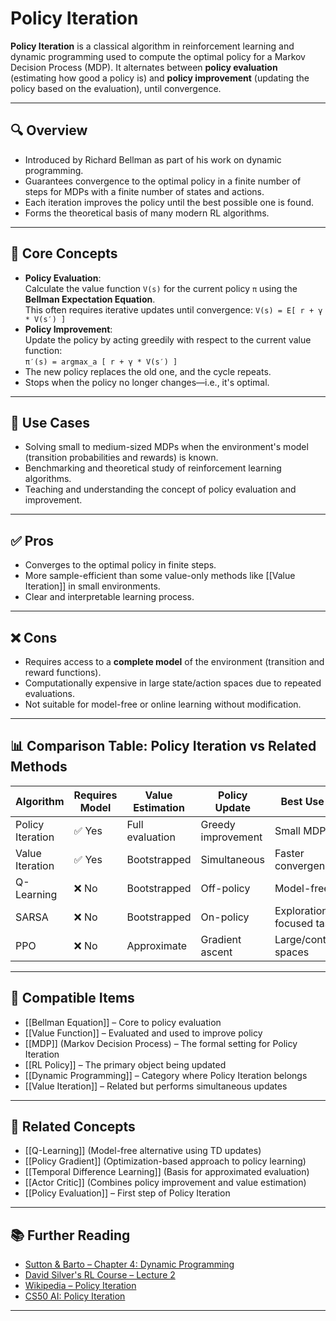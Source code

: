 # Policy Iteration

**Policy Iteration** is a classical algorithm in reinforcement learning and dynamic programming used to compute the optimal policy for a Markov Decision Process (MDP). It alternates between **policy evaluation** (estimating how good a policy is) and **policy improvement** (updating the policy based on the evaluation), until convergence.

---

## 🔍 Overview

- Introduced by Richard Bellman as part of his work on dynamic programming.  
- Guarantees convergence to the optimal policy in a finite number of steps for MDPs with a finite number of states and actions.  
- Each iteration improves the policy until the best possible one is found.  
- Forms the theoretical basis of many modern RL algorithms.  

---

## 🧠 Core Concepts

- **Policy Evaluation**:  
  Calculate the value function `V(s)` for the current policy `π` using the **Bellman Expectation Equation**.  
  This often requires iterative updates until convergence:
  `V(s) = E[ r + γ * V(s′) ]`  
- **Policy Improvement**:  
  Update the policy by acting greedily with respect to the current value function:  
  `π′(s) = argmax_a [ r + γ * V(s′) ]`  
- The new policy replaces the old one, and the cycle repeats.  
- Stops when the policy no longer changes—i.e., it's optimal.  

---

## 🧰 Use Cases

- Solving small to medium-sized MDPs when the environment's model (transition probabilities and rewards) is known.  
- Benchmarking and theoretical study of reinforcement learning algorithms.  
- Teaching and understanding the concept of policy evaluation and improvement.  

---

## ✅ Pros

- Converges to the optimal policy in finite steps.  
- More sample-efficient than some value-only methods like [[Value Iteration]] in small environments.  
- Clear and interpretable learning process.  

---

## ❌ Cons

- Requires access to a **complete model** of the environment (transition and reward functions).  
- Computationally expensive in large state/action spaces due to repeated evaluations.  
- Not suitable for model-free or online learning without modification.  

---

## 📊 Comparison Table: Policy Iteration vs Related Methods

| Algorithm         | Requires Model | Value Estimation | Policy Update       | Best Use Case           |
|-------------------|----------------|------------------|----------------------|--------------------------|
| Policy Iteration  | ✅ Yes         | Full evaluation  | Greedy improvement   | Small MDPs               |
| Value Iteration   | ✅ Yes         | Bootstrapped     | Simultaneous         | Faster convergence       |
| Q-Learning        | ❌ No          | Bootstrapped     | Off-policy           | Model-free RL            |
| SARSA             | ❌ No          | Bootstrapped     | On-policy            | Exploration-focused tasks|
| PPO               | ❌ No          | Approximate      | Gradient ascent      | Large/continuous spaces  |

---

## 🔧 Compatible Items

- [[Bellman Equation]] – Core to policy evaluation  
- [[Value Function]] – Evaluated and used to improve policy  
- [[MDP]] (Markov Decision Process) – The formal setting for Policy Iteration  
- [[RL Policy]] – The primary object being updated  
- [[Dynamic Programming]] – Category where Policy Iteration belongs  
- [[Value Iteration]] – Related but performs simultaneous updates  

---

## 🔗 Related Concepts

- [[Q-Learning]] (Model-free alternative using TD updates)  
- [[Policy Gradient]] (Optimization-based approach to policy learning)  
- [[Temporal Difference Learning]] (Basis for approximated evaluation)  
- [[Actor Critic]] (Combines policy improvement and value estimation)  
- [[Policy Evaluation]] – First step of Policy Iteration  

---

## 📚 Further Reading

- [Sutton & Barto – Chapter 4: Dynamic Programming](http://incompleteideas.net/book/the-book.html)  
- [David Silver's RL Course – Lecture 2](https://www.davidsilver.uk/teaching/)  
- [Wikipedia – Policy Iteration](https://en.wikipedia.org/wiki/Policy_iteration)  
- [CS50 AI: Policy Iteration](https://cs50.harvard.edu/ai/2020/weeks/7/)  

---
